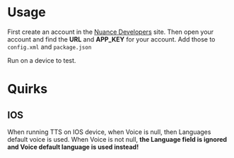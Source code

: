 # Usage
First create an account in the [Nuance Developers](https://developer.nuance.com/public/index.php?task=register) site. Then open your account and find the **URL** and **APP_KEY** for your account. Add those to ```config.xml``` and ```package.json```

Run on a device to test.

# Quirks
## IOS
When running TTS on IOS device, when Voice is null, then Languages default voice is used. When Voice is not null, **the Language field is ignored and Voice default language is used instead!** 
